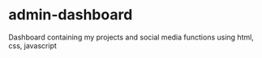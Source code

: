 # admin-dashboard
 Dashboard containing my projects and social media functions using html, css, javascript
